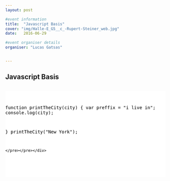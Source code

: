 ```yaml
---
layout: post

#event information
title:  "Javascript Basis"
cover: "img/Halle-E_G5__c_-Rupert-Steiner_web.jpg"
date:   2016-06-29

#event organiser details
organiser: "Lucas Gatsas"


---
```

<h2 class="section-heading"> Javascript Basis </h2>


<div style="overflow:auto; height=200; width=100%;">
<pre style="color:black;background:white;"><pre>


function printTheCity(city) {
	var preffix = "i live in";
	console.log(city);

}
	printTheCity("New York");


	</pre></pre></div>
